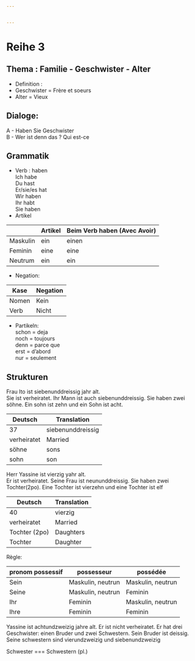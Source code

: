 ```yaml
---


---
```


<h1 id="reihe-3">Reihe 3</h1>
<h2 id="thema--familie---geschwister---alter">Thema : Familie - Geschwister - Alter</h2>
<ul>
<li>Definition :</li>
<li>Geschwister = Frère et soeurs</li>
<li>Alter = Vieux</li>
</ul>
<h2 id="dialoge">Dialoge:</h2>
<p>A - Haben Sie Geschwister<br>
B - Wer ist denn das ? Qui est-ce</p>
<h2 id="grammatik">Grammatik</h2>
<ul>
<li>Verb : haben<br>
Ich habe<br>
Du hast<br>
Er/sie/es hat<br>
Wir haben<br>
Ihr habt<br>
Sie haben</li>
<li>Artikel</li>
</ul>

<table>
<thead>
<tr>
<th></th>
<th>Artikel</th>
<th>Beim Verb haben (Avec Avoir)</th>
</tr>
</thead>
<tbody>
<tr>
<td>Maskulin</td>
<td>ein</td>
<td>einen</td>
</tr>
<tr>
<td>Feminin</td>
<td>eine</td>
<td>eine</td>
</tr>
<tr>
<td>Neutrum</td>
<td>ein</td>
<td>ein</td>
</tr>
</tbody>
</table><ul>
<li>Negation:</li>
</ul>

<table>
<thead>
<tr>
<th>Kase</th>
<th>Negation</th>
</tr>
</thead>
<tbody>
<tr>
<td>Nomen</td>
<td>Kein</td>
</tr>
<tr>
<td>Verb</td>
<td>Nicht</td>
</tr>
</tbody>
</table><ul>
<li>Partikeln:<br>
schon = deja<br>
noch = toujours<br>
denn = parce que<br>
erst = d’abord<br>
nur = seulement</li>
</ul>
<h2 id="strukturen">Strukturen</h2>
<p>Frau Ito ist siebenunddreissig jahr alt.<br>
Sie ist verheiratet. Ihr Mann ist auch siebenunddreissig. Sie haben zwei söhne. Ein sohn ist zehn und ein Sohn ist acht.</p>

<table>
<thead>
<tr>
<th>Deutsch</th>
<th>Translation</th>
</tr>
</thead>
<tbody>
<tr>
<td>37</td>
<td>siebenunddreissig</td>
</tr>
<tr>
<td>verheiratet</td>
<td>Married</td>
</tr>
<tr>
<td>söhne</td>
<td>sons</td>
</tr>
<tr>
<td>sohn</td>
<td>son</td>
</tr>
</tbody>
</table><p>Herr Yassine ist vierzig yahr alt.<br>
Er ist verheiratet. Seine Frau ist neununddreissig. Sie haben zwei Tochter(2po). Eine Tochter ist vierzehn und eine Tochter ist elf</p>

<table>
<thead>
<tr>
<th>Deutsch</th>
<th>Translation</th>
</tr>
</thead>
<tbody>
<tr>
<td>40</td>
<td>vierzig</td>
</tr>
<tr>
<td>verheiratet</td>
<td>Married</td>
</tr>
<tr>
<td>Tochter (2po)</td>
<td>Daughters</td>
</tr>
<tr>
<td>Tochter</td>
<td>Daughter</td>
</tr>
</tbody>
</table><p>Règle:</p>

<table>
<thead>
<tr>
<th>pronom possessif</th>
<th>possesseur</th>
<th>possédée</th>
</tr>
</thead>
<tbody>
<tr>
<td>Sein</td>
<td>Maskulin, neutrun</td>
<td>Maskulin, neutrun</td>
</tr>
<tr>
<td>Seine</td>
<td>Maskulin, neutrun</td>
<td>Feminin</td>
</tr>
<tr>
<td>Ihr</td>
<td>Feminin</td>
<td>Maskulin, neutrun</td>
</tr>
<tr>
<td>Ihre</td>
<td>Feminin</td>
<td>Feminin</td>
</tr>
</tbody>
</table><p>Yassine ist achtundzweizig jahre alt. Er ist nicht verheiratet. Er hat drei  Geschwister: einen Bruder und zwei Schwestern. Sein Bruder ist deissig. Seine schwestern sind vierundzweizig und siebenundzweizig</p>
<p>Schwester === Schwestern (pl.)</p>

